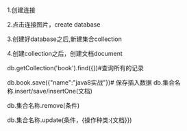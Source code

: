 1.创建连接

2.点击连接图片，create database

3.创建好database之后,新建集合collection

4.创建collection之后，创建文档document 

db.getCollection('book').find({})#查询所有的记录

db.book.save({"name":"java8实战"})# 保存插入数据 db.集合名称.insert/save/insertOne(文档)

db.集合名称.remove(条件)

db.集合名称.update(条件，{操作种类:{文档}})